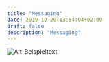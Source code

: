 ```yaml
---
title: "Messaging"
date: 2019-10-20T13:54:04+02:00
draft: false
description: "Messaging"
---
```



![Alt-Beispieltext](/images/messaging.png)

